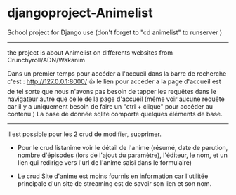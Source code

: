 # djangoproject-Animelist

School project for Django use (don't forget to "cd animelist" to runserver )
************************************************************************************
the project is about Animelist on differents websites from Crunchyroll/ADN/Wakanim

Dans un premier temps pour accéder a l'accueil dans la barre de recherche c'est : 
http://127.0.0.1:8000/
👍
le lien pour accéder a la page d'accueil est de tel sorte que nous n'avons pas besoin de tapper les requêtes dans le navigateur autre que celle de la page d'accueil (même voir aucune requête car il y a uniquement besoin de faire un "ctrl + clique" pour accéder au contenu
)
La base de donnée sqlite comporte quelques éléments de base.
************************************************************************************
il est possible pour les 2 crud de modifier, supprimer.

-    Pour le crud listanime voir le détail de l'anime (résumé, date de parution, nombre d'épisodes (lors de l'ajout du paramètre), l'éditeur, le nom, et un lien qui redirige vers l'url de l'anime saisi dans le formulaire)

-   Le crud Site d'anime est moins fournis en information car l'utilitée principale d'un site de streaming est de savoir son lien et son nom.
